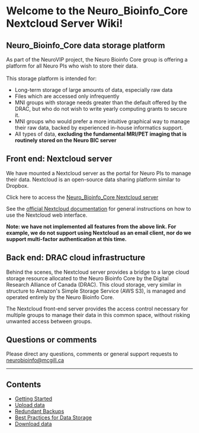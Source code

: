 # Welcome to the Neuro_Bioinfo_Core Nextcloud Server Wiki!


## Neuro_Bioinfo_Core data storage platform
As part of the NeuroVIP project, the Neuro Bioinfo Core group is offering a platform for all Neuro PIs who wish to store their data.  
&nbsp;  
This storage platform is intended for:
* Long-term storage of large amounts of data, especially raw data
* Files which are accessed only infrequently
* MNI groups with storage needs greater than the default offered by the DRAC, but who do not wish to write yearly computing grants to secure it.
* MNI groups who would prefer a more intuitive graphical way to manage their raw data, backed by experienced in-house informatics support.
* All types of data, **excluding the fundamental MRI/PET imaging that is routinely stored on the Neuro BIC server**

## Front end: Nextcloud server
We have mounted a Nextcloud server as the portal for Neuro PIs to manage their data. Nextcloud is an open-source data sharing platform similar to Dropbox.

Click here to access the [Neuro_Bioinfo_Core Nextcloud server](https://neurobioinfo.github.io/Neuro_Bioinfo_Core.Nextcloud)

See the [official Nextcloud documentation](https://docs.nextcloud.com/server/latest/user_manual/en/webinterface.html) for general instructions on how to use the Nextcloud web interface.  

**Note: we have not implemented all features from the above link. For example, we do not support using Nextcloud as an email client, nor do we support multi-factor authentication at this time.**

## Back end: DRAC cloud infrastructure
Behind the scenes, the Nextcloud server provides a bridge to a large cloud storage resource allocated to the Neuro Bioinfo Core by the Digital Research Alliance of Canada (DRAC). This cloud storage, very similar in structure to Amazon's Simple Storage Service (AWS S3), is managed and operated entirely by the Neuro Bioinfo Core. 

The Nextcloud front-end server provides the access control necessary for multiple groups to manage their data in this common space, without risking unwanted access between groups.

## Questions or comments
Please direct any questions, comments or general support requests to neurobioinfo@mcgill.ca

 - - - -

## Contents
- [Getting Started](getting_started.md)
- [Upload data](upload_data.md)
- [Redundant Backups](redundant_backups.md)
- [Best Practices for Data Storage](bpds.md)
- [Download data](download_data.md)
